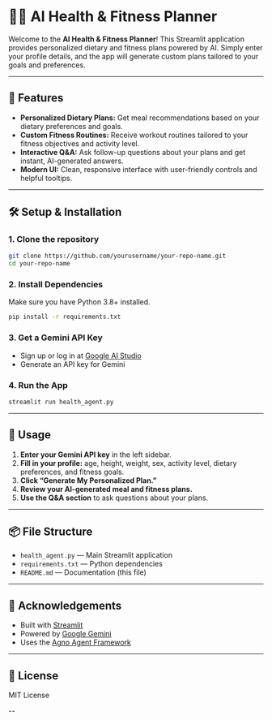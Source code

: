 # 🏋️‍♂️ AI Health & Fitness Planner

Welcome to the **AI Health & Fitness Planner**! This Streamlit application provides personalized dietary and fitness plans powered by AI. Simply enter your profile details, and the app will generate custom plans tailored to your goals and preferences.

---

## 🚀 Features

- **Personalized Dietary Plans:** Get meal recommendations based on your dietary preferences and goals.
- **Custom Fitness Routines:** Receive workout routines tailored to your fitness objectives and activity level.
- **Interactive Q&A:** Ask follow-up questions about your plans and get instant, AI-generated answers.
- **Modern UI:** Clean, responsive interface with user-friendly controls and helpful tooltips.

---

## 🛠️ Setup & Installation

### 1. Clone the repository

```bash
git clone https://github.com/yourusername/your-repo-name.git
cd your-repo-name
```

### 2. Install Dependencies

Make sure you have Python 3.8+ installed.

```bash
pip install -r requirements.txt
```

### 3. Get a Gemini API Key

- Sign up or log in at [Google AI Studio](https://aistudio.google.com/apikey)
- Generate an API key for Gemini

### 4. Run the App

```bash
streamlit run health_agent.py
```

---

## 📝 Usage

1. **Enter your Gemini API key** in the left sidebar.
2. **Fill in your profile:** age, height, weight, sex, activity level, dietary preferences, and fitness goals.
3. **Click “Generate My Personalized Plan.”**
4. **Review your AI-generated meal and fitness plans.**
5. **Use the Q&A section** to ask questions about your plans.

---

## 📦 File Structure

- `health_agent.py` — Main Streamlit application
- `requirements.txt` — Python dependencies
- `README.md` — Documentation (this file)

---

## 🙏 Acknowledgements

- Built with [Streamlit](https://streamlit.io/)
- Powered by [Google Gemini](https://aistudio.google.com/)
- Uses the [Agno Agent Framework](https://github.com/agnos-ai/agno)

---

## 📄 License

MIT License

--
